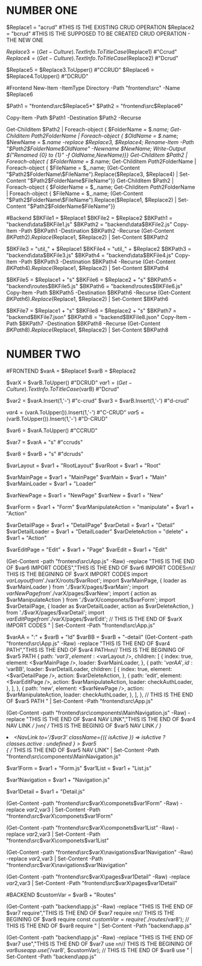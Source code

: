# NUMBER ONE
$Replace1 = "acrud" #THIS IS THE EXISTING CRUD OPERATION
$Replace2 = "bcrud" #THIS IS THE SUPPOSED TO BE CREATED CRUD OPERATION - THE NEW ONE

$Replace3 = (Get-Culture).TextInfo.ToTitleCase($Replace1) #"Ccrud"
$Replace4 = (Get-Culture).TextInfo.ToTitleCase($Replace2) #"Dcrud"

$Replace5 = $Replace3.ToUpper() #"CCRUD"
$Replace6 = $Replace4.ToUpper() #"DCRUD"

#Frontend
New-Item -ItemType Directory -Path "frontend\src\" -Name $Replace6

$Path1 = "frontend\src\$Replace5\*"
$Path2 = "frontend\src\$Replace6\"

Copy-Item -Path $Path1 -Destination $Path2 -Recurse

Get-Childitem $Path2 | Foreach-object { $FolderName = $_.name; Get-Childitem $Path2$FolderName | Foreach-object { $OldName = $_.name; $NewName = $_.name -replace $Replace3, $Replace4; Rename-Item -Path "$Path2$FolderName\$OldName" -Newname $NewName; Write-Output $("Renamed {0} to {1}" -f $OldName,$NewName)}}
Get-Childitem $Path2 | Foreach-object { $FolderName = $_.name; Get-Childitem $Path2$FolderName | Foreach-object { $FileName = $_.name; (Get-Content "$Path2$FolderName\$FileName").Replace($Replace3, $Replace4) | Set-Content "$Path2$FolderName\$FileName"}}
Get-Childitem $Path2 | Foreach-object { $FolderName = $_.name; Get-Childitem $Path2$FolderName | Foreach-object { $FileName = $_.name; (Get-Content "$Path2$FolderName\$FileName").Replace($Replace1, $Replace2) | Set-Content "$Path2$FolderName\$FileName"}}



#Backend
$BKFile1 = $Replace1
$BKFile2 = $Replace2
$BKPath1 = "backend\data\$BKFile1.js"
$BKPath2 = "backend\data\$BKFile2.js"
Copy-Item -Path $BKPath1 -Destination $BKPath2 -Recurse
(Get-Content $BKPath2).Replace($Replace1, $Replace2) | Set-Content $BKPath2


$BKFile3 = "util_" + $Replace1
$BKFile4 = "util_" + $Replace2
$BKPath3 = "backend\data\$BKFile3.js"
$BKPath4 = "backend\data\$BKFile4.js"
Copy-Item -Path $BKPath3 -Destination $BKPath4 -Recurse
(Get-Content $BKPath4).Replace($Replace1, $Replace2) | Set-Content $BKPath4


$BKFile5 = $Replace1 + "s"
$BKFile6 = $Replace2 + "s"
$BKPath5 = "backend\routes\$BKFile5.js"
$BKPath6 = "backend\routes\$BKFile6.js"
Copy-Item -Path $BKPath5 -Destination $BKPath6 -Recurse
(Get-Content $BKPath6).Replace($Replace1, $Replace2) | Set-Content $BKPath6


$BKFile7 = $Replace1 + "s"
$BKFile8 = $Replace2 + "s"
$BKPath7 = "backend\$BKFile7.json"
$BKPath8 = "backend\$BKFile8.json"
Copy-Item -Path $BKPath7 -Destination $BKPath8 -Recurse
(Get-Content $BKPath8).Replace($Replace1, $Replace2) | Set-Content $BKPath8




# NUMBER TWO

#FRONTEND
$varA = $Replace1
$varB = $Replace2

$varX = $varB.ToUpper() #"DCRUD"
$var1 = (Get-Culture).TextInfo.ToTitleCase($varB) #"Dcrud"

$var2 = $varA.Insert(1,'-') #"c-crud"
$var3 = $varB.Insert(1,'-') #"d-crud"

$var4 = ($varA.ToUpper()).Insert(1,'-') #"C-CRUD"
$var5 = ($varB.ToUpper()).Insert(1,'-') #"D-CRUD"

$var6 = $varA.ToUpper() #"CCRUD"

$var7 = $varA + "s" #"ccruds"

$var8 = $varB + "s" #"dcruds"


$varLayout = $var1 + "RootLayout"
$varRoot = $var1 + "Root"

$varMainPage = $var1 + "MainPage"
$varMain = $var1 + "Main"
$varMainLoader = $var1 + "Loader"

$varNewPage = $var1 + "NewPage"
$varNew = $var1 + "New"

$varForm = $var1 + "Form"
$varManipulateAction = "manipulate" + $var1 + "Action"

$varDetailPage = $var1 + "DetailPage"
$varDetail = $var1 + "Detail"
$varDetailLoader = $var1 + "DetailLoader"
$varDeleteAction = "delete" + $var1 + "Action"

$varEditPage = "Edit" + $var1 + "Page"
$varEdit = $var1 + "Edit"


(Get-Content -path "frontend\src\App.js" -Raw) -replace "THIS IS THE END OF $var6 IMPORT CODES","THIS IS THE END OF $var6 IMPORT CODES`n`n// THIS IS THE BEGINING OF $varX IMPORT CODES
import $varLayout from './$varX/roots/$varRoot';
import $varMainPage, { loader as $varMainLoader } from './$varX/pages/$varMain';
import $varNewPage from './$varX/pages/$varNew';
import { action as $varManipulateAction } from './$varX/componets/$varForm';
import $varDetailPage, {
  loader as $varDetailLoader,
  action as $varDeleteAction,
} from './$varX/pages/$varDetail';
import $varEditPage from './$varX/pages/$varEdit';
// THIS IS THE END OF $varX IMPORT CODES
" | Set-Content -Path "frontend\src\App.js"



$varAA = ":" + $varB + "Id"
$varBB = $varB + "-detail"
(Get-Content -path "frontend\src\App.js" -Raw) -replace "THIS IS THE END OF $var4 PATH","THIS IS THE END OF $var4 PATH`n`n// THIS IS THE BEGINING OF $var5 PATH
      {
        path: '$var3',
        element: <$varLayout />,
        children: [
          {
            index: true,
            element: <$varMainPage />,
            loader: $varMainLoader,
          },
          {
            path: '$varAA',
            id: '$varBB',
            loader: $varDetailLoader,
            children: [
              {
                index: true,
                element: <$varDetailPage />,
                action: $varDeleteAction,
              },
              {
                path: 'edit',
                element: <$varEditPage />,
                action: $varManipulateAction,
                loader: checkAuthLoader,
              },
            ],
          },
          {
            path: 'new',
            element: <$varNewPage />,
            action: $varManipulateAction,
            loader: checkAuthLoader,
          },
        ],
      },
// THIS IS THE END OF $var5 PATH
" | Set-Content -Path "frontend\src\App.js"





(Get-Content -path "frontend\src\components\MainNavigation.js" -Raw) -replace "THIS IS THE END OF $var4 NAV LINK","THIS IS THE END OF $var4 NAV LINK */ }`n`n{ /* THIS IS THE BEGINIG OF $var5 NAV LINK */ }
          <li>
            <NavLink
              to='/$var3'
              className={({ isActive }) =>
                isActive ? classes.active : undefined
              }
            >
              $var5
            </NavLink>
          </li>
{ /* THIS IS THE END OF $var5 NAV LINK" | Set-Content -Path "frontend\src\components\MainNavigation.js"



$var1Form = $var1 + "Form.js"
$var1List = $var1 + "List.js"

$var1Navigation = $var1 + "Navigation.js"

$var1Detail = $var1 + "Detail.js"


(Get-Content -path "frontend\src\$varX\componets\$var1Form" -Raw) -replace $var2,$var3 | Set-Content -Path "frontend\src\$varX\componets\$var1Form"

(Get-Content -path "frontend\src\$varX\componets\$var1List" -Raw) -replace $var2,$var3 | Set-Content -Path "frontend\src\$varX\componets\$var1List"

(Get-Content -path "frontend\src\$varX\navigations\$var1Navigation" -Raw) -replace $var2,$var3 | Set-Content -Path "frontend\src\$varX\navigations\$var1Navigation"

(Get-Content -path "frontend\src\$varX\pages\$var1Detail" -Raw) -replace $var2,$var3 | Set-Content -Path "frontend\src\$varX\pages\$var1Detail"




#BACKEND
$customVar = $varB + "Routes"

(Get-Content -path "backend\app.js" -Raw) -replace "THIS IS THE END OF $var7 require","THIS IS THE END OF $var7 require `n`n// THIS IS THE BEGINING OF $var8 require
const $customVar = require('./routes/$var8');
// THIS IS THE END OF $var8 require
" | Set-Content -Path "backend\app.js"



(Get-Content -path "backend\app.js" -Raw) -replace "THIS IS THE END OF $var7 use","THIS IS THE END OF $var7 use `n`n// THIS IS THE BEGINING OF $var8 use
app.use('/$var8', $customVar);
// THIS IS THE END OF $var8 use
" | Set-Content -Path "backend\app.js"


